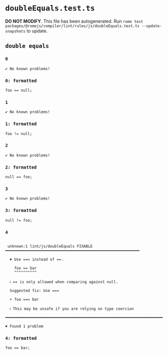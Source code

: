 # `doubleEquals.test.ts`

**DO NOT MODIFY**. This file has been autogenerated. Run `rome test packages/@romejs/compiler/lint/rules/js/doubleEquals.test.ts --update-snapshots` to update.

## `double equals`

### `0`

```
✔ No known problems!

```

### `0: formatted`

```
foo == null;

```

### `1`

```
✔ No known problems!

```

### `1: formatted`

```
foo != null;

```

### `2`

```
✔ No known problems!

```

### `2: formatted`

```
null == foo;

```

### `3`

```
✔ No known problems!

```

### `3: formatted`

```
null != foo;

```

### `4`

```

 unknown:1 lint/js/doubleEquals FIXABLE ━━━━━━━━━━━━━━━━━━━━━━━━━━━━━━━━━━━━━━━━━━━━━━━━━━━━━━━━━━━━

  ✖ Use === instead of ==.

    foo == bar
    ^^^^^^^^^^

  ℹ == is only allowed when comparing against null.

  Suggested fix: Use ===

  + foo === bar

  ℹ This may be unsafe if you are relying on type coercion

━━━━━━━━━━━━━━━━━━━━━━━━━━━━━━━━━━━━━━━━━━━━━━━━━━━━━━━━━━━━━━━━━━━━━━━━━━━━━━━━━━━━━━━━━━━━━━━━━━━━

✖ Found 1 problem

```

### `4: formatted`

```
foo == bar;

```
